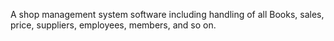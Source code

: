 A shop management system software including handling of all Books, sales, price, suppliers, employees, members, and so on.
